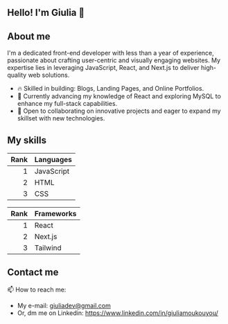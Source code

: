## Hello! I'm Giulia 👋

<!--
**giuliadev95/giuliadev95** is a ✨ _special_ ✨ repository because its `README.md` (this file) appears on your GitHub profile.

Here are some ideas to get you started:

- 🔭 I’m currently working on ...
- 🌱 I’m currently learning ...
- 👯 I’m looking to collaborate on ...
- 🤔 I’m looking for help with ...
- 💬 Ask me about ...
- 📫 How to reach me: ...
- 😄 Pronouns: ...
- ⚡ Fun fact: ...
-->
<!-- Profile Image -->
## About me
I'm a dedicated front-end developer with less than a year of experience, passionate about crafting user-centric and visually engaging websites. My expertise lies in leveraging JavaScript, React, and Next.js to deliver high-quality web solutions.

- 🔥 Skilled in building: Blogs, Landing Pages, and Online Portfolios.
- 🐲 Currently advancing my knowledge of React and exploring MySQL to enhance my full-stack capabilities.
- 🤝 Open to collaborating on innovative projects and eager to expand my skillset with new technologies.


## My skills

| Rank | Languages |
|-----:|-----------|
|     1| JavaScript|
|     2| HTML      |
|     3| CSS       |


| Rank | Frameworks |
|-----:|------------|
|     1| React      |
|     2| Next.js    |
|     3| Tailwind   |


## Contact me
 📫 How to reach me: 
 - My e-mail: giuliadev@gmail.com
-  Or, dm me on Linkedin: https://www.linkedin.com/in/giuliamoukouyou/
  

